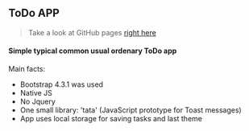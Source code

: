 ## ToDo APP
>Take a look at GitHub pages [right here](https://ic3top.github.io/ToDo_app/)


<h4>Simple typical common usual ordenary  ToDo app</h4>
Main facts:
<ul><li>Bootstrap 4.3.1 was used</li>
<li>Native JS</li>
<li>No Jquery</li>
<li>One small library: 'tata' (JavaScript prototype for Toast messages)</li>
<li>App uses local storage for saving tasks and last theme</li></ul>
